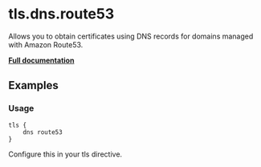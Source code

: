 # tls.dns.route53

Allows you to obtain certificates using DNS records for domains managed with Amazon Route53.

**[Full documentation](https://github.com/caddyserver/dnsproviders/blob/master/README.md)**

## Examples

### Usage

``` caddyfile
tls {
    dns route53
}
```

Configure this in your tls directive.
